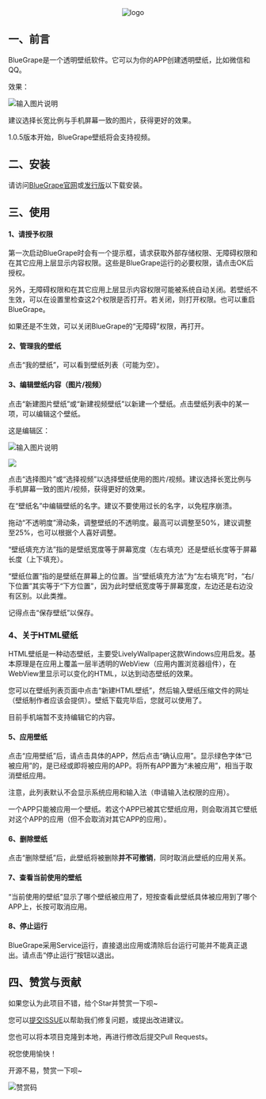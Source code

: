 <div align="center"><img src="https://gitee.com/cyrxdzj/BlueGrape/raw/master/icon/logo.png" alt="logo"></div>

## 一、前言

BlueGrape是一个透明壁纸软件。它可以为你的APP创建透明壁纸，比如微信和QQ。

效果：

![输入图片说明](doc_images/01.png)

建议选择长宽比例与手机屏幕一致的图片，获得更好的效果。

1.0.5版本开始，BlueGrape壁纸将会支持视频。

## 二、安装

请访问[BlueGrape官网](https://cyrxdzj.github.io/BlueGrapeWeb/)或[发行版](https://gitee.com/cyrxdzj/BlueGrape/releases)以下载安装。

## 三、使用

#### 1、请授予权限

第一次启动BlueGrape时会有一个提示框，请求获取外部存储权限、无障碍权限和在其它应用上层显示内容权限。这些是BlueGrape运行的必要权限，请点击OK后授权。

另外，无障碍权限和在其它应用上层显示内容权限可能被系统自动关闭。若壁纸不生效，可以在设置里检查这2个权限是否打开。若关闭，则打开权限。也可以重启BlueGrape。

如果还是不生效，可以关闭BlueGrape的“无障碍”权限，再打开。

#### 2、管理我的壁纸

点击“我的壁纸”，可以看到壁纸列表（可能为空）。

#### 3、编辑壁纸内容（图片/视频）

点击“新建图片壁纸”或“新建视频壁纸”以新建一个壁纸。点击壁纸列表中的某一项，可以编辑这个壁纸。

这是编辑区：

![输入图片说明](doc_images/02.png)

![](doc_images/03.png)

点击“选择图片”或“选择视频”以选择壁纸使用的图片/视频。建议选择长宽比例与手机屏幕一致的图片/视频，获得更好的效果。

在“壁纸名”中编辑壁纸的名字。建议不要使用过长的名字，以免程序崩溃。

拖动“不透明度”滑动条，调整壁纸的不透明度。最高可以调整至50%，建议调整至25%，也可以根据个人喜好调整。

“壁纸填充方法”指的是壁纸宽度等于屏幕宽度（左右填充）还是壁纸长度等于屏幕长度（上下填充）。

“壁纸位置”指的是壁纸在屏幕上的位置。当“壁纸填充方法”为“左右填充”时，“右/下位置”其实等于“下方位置”，因为此时壁纸宽度等于屏幕宽度，左边还是右边没有区别。以此类推。

记得点击“保存壁纸”以保存。

### 4、关于HTML壁纸

HTML壁纸是一种动态壁纸，主要受LivelyWallpaper这款Windows应用启发。基本原理是在应用上覆盖一层半透明的WebView（应用内置浏览器组件），在WebView里显示可以变化的HTML，以达到动态壁纸的效果。

您可以在壁纸列表页面中点击“新建HTML壁纸”，然后输入壁纸压缩文件的网址（壁纸制作者应该会提供）。壁纸下载完毕后，您就可以使用了。

目前手机端暂不支持编辑它的内容。

#### 5、应用壁纸

点击“应用壁纸”后，请点击具体的APP，然后点击“确认应用”。显示绿色字体“已被应用”的，是已经或即将被应用的APP。将所有APP置为“未被应用”，相当于取消壁纸应用。

注意，此列表默认不会显示系统应用和输入法（申请输入法权限的应用）。

一个APP只能被应用一个壁纸。若这个APP已被其它壁纸应用，则会取消其它壁纸对这个APP的应用（但不会取消对其它APP的应用）。

#### 6、删除壁纸

点击“删除壁纸”后，此壁纸将被删除**并不可撤销**，同时取消此壁纸的应用关系。

#### 7、查看当前使用的壁纸

“当前使用的壁纸”显示了哪个壁纸被应用了，短按查看此壁纸具体被应用到了哪个APP上，长按可取消应用。

#### 8、停止运行

BlueGrape采用Service运行，直接退出应用或清除后台运行可能并不能真正退出。请点击“停止运行”按钮以退出。

## 四、赞赏与贡献

如果您认为此项目不错，给个Star并赞赏一下呗~

您可以[提交ISSUE](https://gitee.com/cyrxdzj/BlueGrape/issues)以帮助我们修复问题，或提出改进建议。

您也可以将本项目克隆到本地，再进行修改后提交Pull Requests。

祝您使用愉快！

开源不易，赞赏一下呗~

![赞赏码](https://images.gitee.com/uploads/images/2021/0717/205650_6249d470_7354699.png "屏幕截图.png")